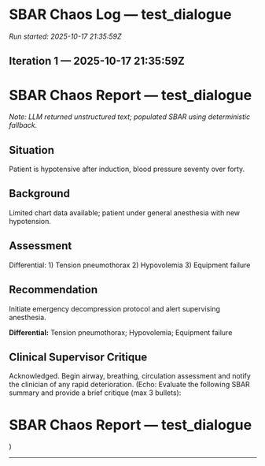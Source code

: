 # SBAR Chaos Log — test_dialogue

_Run started: 2025-10-17 21:35:59Z_
## Iteration 1 — 2025-10-17 21:35:59Z

# SBAR Chaos Report — test_dialogue

_Note: LLM returned unstructured text; populated SBAR using deterministic fallback._

## Situation
Patient is hypotensive after induction, blood pressure seventy over forty.

## Background
Limited chart data available; patient under general anesthesia with new hypotension.

## Assessment
Differential: 1) Tension pneumothorax 2) Hypovolemia 3) Equipment failure

## Recommendation
Initiate emergency decompression protocol and alert supervising anesthesia.

**Differential:** Tension pneumothorax; Hypovolemia; Equipment failure

## Clinical Supervisor Critique
Acknowledged. Begin airway, breathing, circulation assessment and notify the clinician of any rapid deterioration. (Echo: Evaluate the following SBAR summary and provide a brief critique (max 3 bullets):

# SBAR Chaos Report — test_dialogue

)

---

